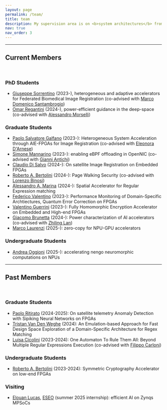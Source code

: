 ```yaml
---
layout: page
permalink: /team/
title: team
description: My supervision area is on <b>system architectures</b> from designing computer architectures and systems to efficiently leverage them.
nav: true
nav_order: 3
---
```



<hr>

## Current Members

<br>

### PhD Students

- [Giuseppe Sorrentino](https://github.com/GiuseppeSorrentino99) (2023-), heterogeneous and adaptive accelerators for Federated Biomedical Image Registration (co-advised with [Marco Domenico Santambrogio](https://santambrogio.faculty.polimi.it/))
- [Omar Regantini]() (2024-), power-efficient guidance in the deep-space  (co-advised with [Alessandro Morselli](https://dart.polimi.it/member/?p=alessandro+morselli))

### Graduate Students

- [Paolo Salvatore Galfano](https://github.com/Paolo309) (2023-): Heterogeneous System Acceleration through AIE-FPGAs for Image Registration (co-advised with [Eleonora D'Arnese](https://www.research.ed.ac.uk/en/persons/eleonora-darnese))
- [Simone Mannarino](https://github.com/ironmanna) (2023-): enabling eBPF offloading in OpenNIC (co-advised with [Gianni Antichi](https://gianniantichi.github.io/))
- [Claudio Di Salvo](https://github.com/Claxl) (2024-): On satellite Image Registration on Embedded FPGAs
- [Roberto A. Bertolini](https://github.com/MrIndeciso) (2024-): Page Walking Security (co-advised with [Lorenzo Binosi](https://github.com/LorenzoBinosi))
- [Alessandro A. Marina](https://github.com/Hackingale) (2024-): Spatial Accelerator for Regular Expression matching
- [Federico Valentino](https://github.com/FedericoValentino) (2023-): Performance Monitoring of Domain-Specific Archtiectures, Quantum Error Correction on FPGAs
- [Valentino Guerrini](https://github.com/IoSonoDue2) (2023-): Fully Homomorphic Encryption Accelerator on Embedded and High-end FPGAs
- [Giacomo Brunetta](https://github.com/giacomo-brunetta) (2024-): Power characterization of AI accelerators (co-advised with [Zhiling Lan](https://lanzhiling.github.io/))
- [Marco Laurenzi](https://github.com/marcolaurenzi) (2025-): zero-copy for NPU-GPU accelerators
 
### Undergraduate Students
- [Andrea Oggioni](https://github.com/etabeta1) (2025-): accelerating nengo neuromorphic computations on NPUs

<hr>

## Past Members

<br>

### Graduate Students

- [Paolo Ritirato](https://github.com/Paulpo99) (2024-2025): On satellite telemetry Anomaly Detection with Sipiking Neural Networks on FPGAs
- [Tristan Van Den Weghe]() (2024): An Emulation-based Approach for Fast Design Space Exploration of a Domain-Specific Architecture for Regex Matching
- [Luisa Cicolini](https://github.com/luisacicolini) (2023-2024): One Automaton To Rule Them All: Beyond Multiple Regular Expressions Execution (co-advised with [Filippo Carloni](https://github.com/FilippoCarloni))

### Undergraduate Students
- [Roberto A. Bertolini](https://github.com/MrIndeciso) (2023-2024): Symmetric Cryptography Accelerator on low-end FPGAs

### Visiting
- [Elouan Lucas](https://github.com/Elouanlucas), [ESEO](https://www.linkedin.com/school/eseo/) (summer 2025 internship): efficient AI on Zynqs MPSoCs

